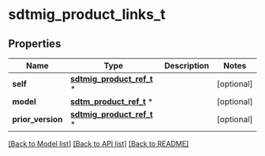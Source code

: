 # sdtmig_product_links_t

## Properties
Name | Type | Description | Notes
------------ | ------------- | ------------- | -------------
**self** | [**sdtmig_product_ref_t**](sdtmig_product_ref.md) \* |  | [optional] 
**model** | [**sdtm_product_ref_t**](sdtm_product_ref.md) \* |  | [optional] 
**prior_version** | [**sdtmig_product_ref_t**](sdtmig_product_ref.md) \* |  | [optional] 

[[Back to Model list]](../README.md#documentation-for-models) [[Back to API list]](../README.md#documentation-for-api-endpoints) [[Back to README]](../README.md)


